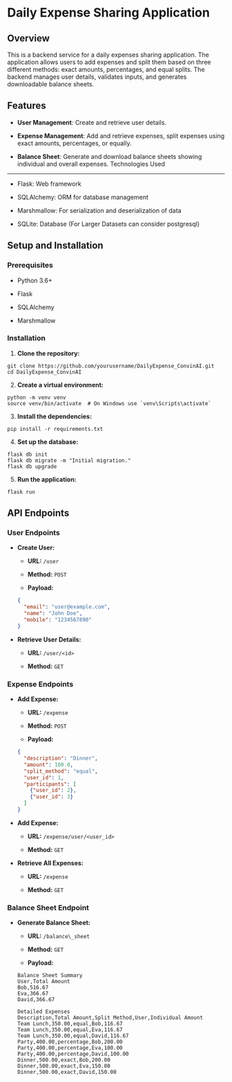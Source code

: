 Daily Expense Sharing Application
=================================

Overview
--------

This is a backend service for a daily expenses sharing application. The application allows users to add expenses and split them based on three different methods: exact amounts, percentages, and equal splits. The backend manages user details, validates inputs, and generates downloadable balance sheets.

Features
--------

*   **User Management**: Create and retrieve user details.
    
*   **Expense Management**: Add and retrieve expenses, split expenses using exact amounts, percentages, or equally.
    
*   **Balance Sheet**: Generate and download balance sheets showing individual and overall expenses.
Technologies Used
-----------------

*   Flask: Web framework
    
*   SQLAlchemy: ORM for database management
    
*   Marshmallow: For serialization and deserialization of data
    
*   SQLite: Database (For Larger Datasets can consider postgresql)
    

Setup and Installation
----------------------

### Prerequisites

*   Python 3.6+
    
*   Flask
    
*   SQLAlchemy
    
*   Marshmallow


### Installation

1.  **Clone the repository:**
```shell
git clone https://github.com/yourusername/DailyExpense_ConvinAI.git
cd DailyExpense_ConvinAI
```
2. **Create a virtual environment:**
```shell
python -m venv venv
source venv/bin/activate  # On Windows use `venv\Scripts\activate`
```
3. **Install the dependencies:**
```shell
pip install -r requirements.txt
```
4. **Set up the database:**
```shell
flask db init
flask db migrate -m "Initial migration."
flask db upgrade
```
5. **Run the application:**
```shell
flask run
```
API Endpoints
-------------

### User Endpoints

*   **Create User:**
    
    *   **URL:** `/user`
        
    *   **Method:** `POST`
        
    *   **Payload:**
      ```json
      {
        "email": "user@example.com",
        "name": "John Doe",
        "mobile": "1234567890"
      }
      ```
*   **Retrieve User Details:**
    
    *   **URL:** `/user/<id>`
        
    *   **Method:** `GET`
        

### Expense Endpoints

*   **Add Expense:**
    
    *   **URL:** `/expense`
        
    *   **Method:** `POST`
      
    *   **Payload:**
      ```json
      {
        "description": "Dinner",
        "amount": 100.0,
        "split_method": "equal",
        "user_id": 1,
        "participants": [
          {"user_id": 2},
          {"user_id": 3}
        ]
      }
      ```
*   **Add Expense:**
    *   **URL:** `/expense/user/<user_id>`
    
    *   **Method:** `GET`
    
*   **Retrieve All Expenses:**
    
    *   **URL:** `/expense`
        
    *   **Method:** `GET`
        
###   Balance Sheet Endpoint
    
*   **Generate Balance Sheet:**
    
    *   **URL:** `/balance\_sheet`
    
    *   **Method:** `GET`
  
    *   **Payload:**
    ```shell
    Balance Sheet Summary
    User,Total Amount
    Bob,516.67
    Eva,366.67
    David,366.67

    Detailed Expenses
    Description,Total Amount,Split Method,User,Individual Amount
    Team Lunch,350.00,equal,Bob,116.67
    Team Lunch,350.00,equal,Eva,116.67
    Team Lunch,350.00,equal,David,116.67
    Party,400.00,percentage,Bob,200.00
    Party,400.00,percentage,Eva,100.00
    Party,400.00,percentage,David,100.00
    Dinner,500.00,exact,Bob,200.00
    Dinner,500.00,exact,Eva,150.00
    Dinner,500.00,exact,David,150.00
    ```
  
